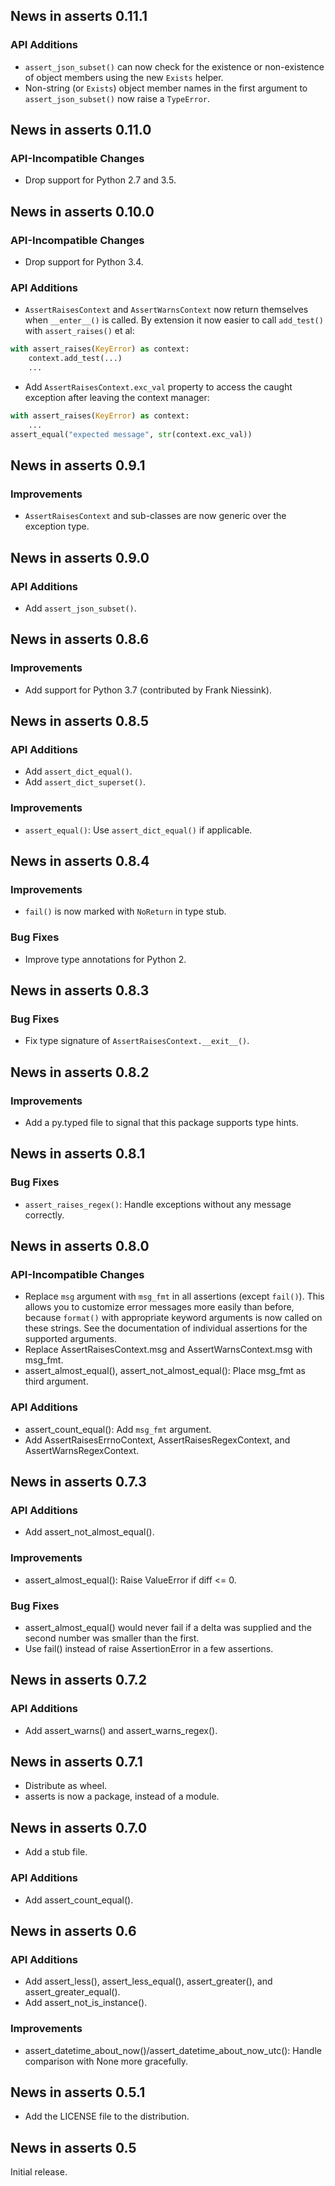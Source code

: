 ## News in asserts 0.11.1

### API Additions

* `assert_json_subset()` can now check for the existence or non-existence
  of object members using the new `Exists` helper.
* Non-string (or `Exists`) object member names in the first argument to
  `assert_json_subset()` now raise a `TypeError`.

## News in asserts 0.11.0

### API-Incompatible Changes

* Drop support for Python 2.7 and 3.5.

## News in asserts 0.10.0

### API-Incompatible Changes

* Drop support for Python 3.4.

### API Additions

* `AssertRaisesContext` and `AssertWarnsContext` now return themselves
  when `__enter__()` is called. By extension it now easier to call
  `add_test()` with `assert_raises()` et al:

```python
with assert_raises(KeyError) as context:
    context.add_test(...)
    ...
```  

* Add `AssertRaisesContext.exc_val` property to access the caught
  exception after leaving the context manager:

```python
with assert_raises(KeyError) as context:
    ...
assert_equal("expected message", str(context.exc_val))
```  

## News in asserts 0.9.1

### Improvements

* `AssertRaisesContext` and sub-classes are now generic over the
  exception type.

## News in asserts 0.9.0

### API Additions

* Add `assert_json_subset()`.

## News in asserts 0.8.6

### Improvements

* Add support for Python 3.7 (contributed by Frank Niessink).

## News in asserts 0.8.5

### API Additions

* Add `assert_dict_equal()`.
* Add `assert_dict_superset()`.

### Improvements

* `assert_equal()`: Use `assert_dict_equal()` if applicable.

## News in asserts 0.8.4

### Improvements

* `fail()` is now marked with `NoReturn` in type stub.

### Bug Fixes

* Improve type annotations for Python 2.

## News in asserts 0.8.3

### Bug Fixes

* Fix type signature of `AssertRaisesContext.__exit__()`.

## News in asserts 0.8.2

### Improvements

* Add a py.typed file to signal that this package supports type hints.

## News in asserts 0.8.1

### Bug Fixes

* `assert_raises_regex()`: Handle exceptions without any message correctly.

## News in asserts 0.8.0

### API-Incompatible Changes

* Replace `msg` argument with `msg_fmt` in all assertions (except `fail()`).
  This allows you to customize error messages more easily than before, because
  `format()` with appropriate keyword arguments is now called on these
  strings. See the documentation of individual assertions for the supported
  arguments.
* Replace AssertRaisesContext.msg and AssertWarnsContext.msg with msg_fmt.
* assert_almost_equal(), assert_not_almost_equal(): Place msg_fmt as third
  argument.

### API Additions

* assert_count_equal(): Add `msg_fmt` argument.
* Add AssertRaisesErrnoContext, AssertRaisesRegexContext, and
  AssertWarnsRegexContext.

## News in asserts 0.7.3

### API Additions

* Add assert_not_almost_equal().

### Improvements

* assert_almost_equal(): Raise ValueError if diff <= 0.

### Bug Fixes

* assert_almost_equal() would never fail if a delta was supplied and the
  second number was smaller than the first.
* Use fail() instead of raise AssertionError in a few assertions.

## News in asserts 0.7.2

### API Additions

* Add assert_warns() and assert_warns_regex().

## News in asserts 0.7.1

* Distribute as wheel.
* asserts is now a package, instead of a module.

## News in asserts 0.7.0

* Add a stub file.

### API Additions

* Add assert_count_equal().

## News in asserts 0.6

### API Additions

* Add assert_less(), assert_less_equal(), assert_greater(), and
  assert_greater_equal().
* Add assert_not_is_instance().

### Improvements

* assert_datetime_about_now()/assert_datetime_about_now_utc(): Handle
  comparison with None more gracefully.

## News in asserts 0.5.1

* Add the LICENSE file to the distribution.

## News in asserts 0.5

Initial release.
